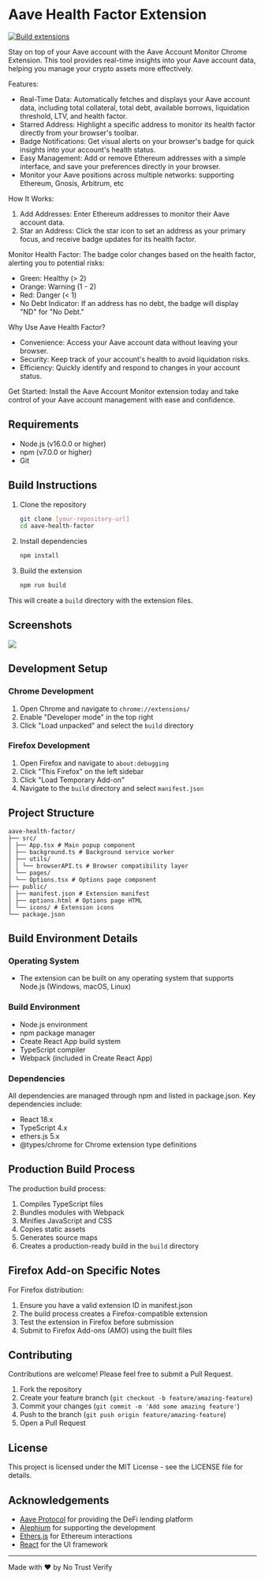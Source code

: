 # Aave Health Factor Extension

[![Build extensions](https://github.com/notrustverify/aave-monitor/actions/workflows/build-chrome.yml/badge.svg)](https://github.com/notrustverify/aave-monitor/actions/workflows/build-chrome.yml)

Stay on top of your Aave account with the Aave Account Monitor Chrome Extension. This tool provides real-time insights into your Aave account data, helping you manage your crypto assets more effectively.

Features:
* Real-Time Data: Automatically fetches and displays your Aave account data, including total collateral, total debt, available borrows, liquidation threshold, LTV, and health factor.
* Starred Address: Highlight a specific address to monitor its health factor directly from your browser's toolbar.
* Badge Notifications: Get visual alerts on your browser's badge for quick insights into your account's health status.
* Easy Management: Add or remove Ethereum addresses with a simple interface, and save your preferences directly in your browser.
* Monitor your Aave positions across multiple networks: supporting Ethereum, Gnosis, Arbitrum, etc

How It Works:
1. Add Addresses: Enter Ethereum addresses to monitor their Aave account data.
2. Star an Address: Click the star icon to set an address as your primary focus, and receive badge updates for its health factor.

Monitor Health Factor: The badge color changes based on the health factor, alerting you to potential risks:
* Green: Healthy (> 2)
* Orange: Warning (1 - 2)
* Red: Danger (< 1)
* No Debt Indicator: If an address has no debt, the badge will display "ND" for "No Debt."

Why Use Aave Health Factor?
* Convenience: Access your Aave account data without leaving your browser.
* Security: Keep track of your account's health to avoid liquidation risks.
* Efficiency: Quickly identify and respond to changes in your account status.

Get Started:
Install the Aave Account Monitor extension today and take control of your Aave account management with ease and confidence.


## Requirements

- Node.js (v16.0.0 or higher)
- npm (v7.0.0 or higher)
- Git

## Build Instructions

1. Clone the repository
   ```bash
   git clone [your-repository-url]
   cd aave-health-factor
   ```


2. Install dependencies
   ```bash
   npm install
   ```

3. Build the extension
   ```bash
   npm run build
   ```

This will create a `build` directory with the extension files.

## Screenshots

![](https://github.com/user-attachments/assets/3cf5fe5e-81c1-48ce-b58a-8c3b80d56cc2)

## Development Setup

### Chrome Development
1. Open Chrome and navigate to `chrome://extensions/`
2. Enable "Developer mode" in the top right
3. Click "Load unpacked" and select the `build` directory

### Firefox Development
1. Open Firefox and navigate to `about:debugging`
2. Click "This Firefox" on the left sidebar
3. Click "Load Temporary Add-on"
4. Navigate to the `build` directory and select `manifest.json`

## Project Structure

```
aave-health-factor/
├── src/
│ ├── App.tsx # Main popup component
│ ├── background.ts # Background service worker
│ ├── utils/
│ │ └── browserAPI.ts # Browser compatibility layer
│ └── pages/
│ └── Options.tsx # Options page component
├── public/
│ ├── manifest.json # Extension manifest
│ ├── options.html # Options page HTML
│ └── icons/ # Extension icons
└── package.json
```


## Build Environment Details

### Operating System
- The extension can be built on any operating system that supports Node.js (Windows, macOS, Linux)

### Build Environment
- Node.js environment
- npm package manager
- Create React App build system
- TypeScript compiler
- Webpack (included in Create React App)

### Dependencies
All dependencies are managed through npm and listed in package.json. Key dependencies include:
- React 18.x
- TypeScript 4.x
- ethers.js 5.x
- @types/chrome for Chrome extension type definitions

## Production Build Process

The production build process:
1. Compiles TypeScript files
2. Bundles modules with Webpack
3. Minifies JavaScript and CSS
4. Copies static assets
5. Generates source maps
6. Creates a production-ready build in the `build` directory

## Firefox Add-on Specific Notes

For Firefox distribution:
1. Ensure you have a valid extension ID in manifest.json
2. The build process creates a Firefox-compatible extension
3. Test the extension in Firefox before submission
4. Submit to Firefox Add-ons (AMO) using the built files

## Contributing

Contributions are welcome! Please feel free to submit a Pull Request.

1. Fork the repository
2. Create your feature branch (`git checkout -b feature/amazing-feature`)
3. Commit your changes (`git commit -m 'Add some amazing feature'`)
4. Push to the branch (`git push origin feature/amazing-feature`)
5. Open a Pull Request

## License

This project is licensed under the MIT License - see the LICENSE file for details.

## Acknowledgements

- [Aave Protocol](https://aave.com/) for providing the DeFi lending platform
- [Alephium](https://alephium.org/) for supporting the development
- [Ethers.js](https://docs.ethers.io/) for Ethereum interactions
- [React](https://reactjs.org/) for the UI framework

---

Made with ❤️ by No Trust Verify
